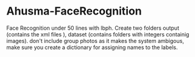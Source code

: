 # Ahusma-FaceRecognition
Face Recognition under 50 lines with lbph.
Create two folders output (contains the xml files ), 
dataset (contains folders with integers containig images).
don't include group photos as it makes the system ambigous,
make sure you create a dictionary for assigning names to the labels.

